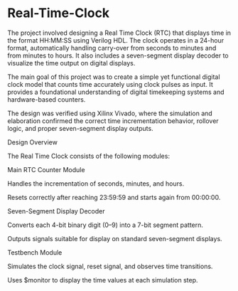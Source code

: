 # Real-Time-Clock
The project involved designing a Real Time Clock (RTC) that displays time in the format HH:MM:SS using Verilog HDL. The clock operates in a 24-hour format, automatically handling carry-over from seconds to minutes and from minutes to hours. It also includes a seven-segment display decoder to visualize the time output on digital displays.

The main goal of this project was to create a simple yet functional digital clock model that counts time accurately using clock pulses as input. It provides a foundational understanding of digital timekeeping systems and hardware-based counters.

The design was verified using Xilinx Vivado, where the simulation and elaboration confirmed the correct time incrementation behavior, rollover logic, and proper seven-segment display outputs.

Design Overview

The Real Time Clock consists of the following modules:

Main RTC Counter Module

Handles the incrementation of seconds, minutes, and hours.

Resets correctly after reaching 23:59:59 and starts again from 00:00:00.

Seven-Segment Display Decoder

Converts each 4-bit binary digit (0–9) into a 7-bit segment pattern.

Outputs signals suitable for display on standard seven-segment displays.

Testbench Module

Simulates the clock signal, reset signal, and observes time transitions.

Uses $monitor to display the time values at each simulation step.
